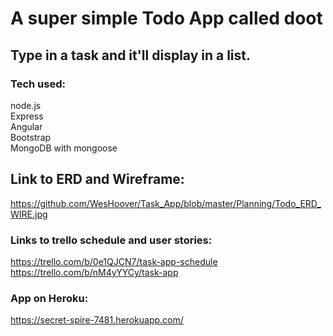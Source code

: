 # A super simple Todo App called doot  

## Type in a task and it'll display in a list.  

### Tech used:  
node.js  
Express  
Angular  
Bootstrap  
MongoDB with mongoose  


## Link to ERD and Wireframe:  
https://github.com/WesHoover/Task_App/blob/master/Planning/Todo_ERD_WIRE.jpg  

### Links to trello schedule and user stories:  
https://trello.com/b/0e1QJCN7/task-app-schedule  
https://trello.com/b/nM4yYYCy/task-app  

### App on Heroku:  
https://secret-spire-7481.herokuapp.com/

